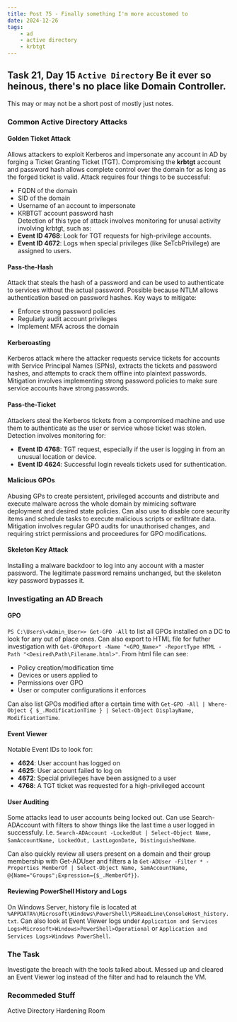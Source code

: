 ```yaml
---
title: Post 75 - Finally something I'm more accustomed to
date: 2024-12-26
tags:
    - ad
    - active directory
    - krbtgt
---
```

## Task 21, Day 15 `Active Directory` Be it ever so heinous, there's no place like Domain Controller.  

This may or may not be a short post of mostly just notes.

### Common Active Directory Attacks
#### Golden Ticket Attack
Allows attackers to exploit Kerberos and impersonate any account in AD by forging a Ticket Granting Ticket (TGT). Compromising the **krbtgt** account and password hash allows complete control over the domain for as long as the forged ticket is valid. Attack requires four things to be successful:  
  - FQDN of the domain
  - SID of the domain
  - Username of an account to impersonate
  - KRBTGT account password hash  
Detection of this type of attack involves monitoring for unusal activity involving krbtgt, such as:  
  - **Event ID 4768**: Look for TGT requests for high-privilege accounts.
  - **Event ID 4672**: Logs when special privileges (like SeTcbPrivilege) are assigned to users.  

#### Pass-the-Hash
Attack that steals the hash of a password and can be used to authenticate to services without the actual password. Possible because NTLM allows authentication based on password hashes. Key ways to mitigate:  
  - Enforce strong password policies
  - Regularly audit account privileges
  - Implement MFA across the domain

#### Kerberoasting
Kerberos attack where the attacker requests service tickets for accounts with Service Principal Names (SPNs), extracts the tickets and password hashes, and attempts to crack them offline into plaintext passwords. Mitigation involves implementing strong password policies to make sure service accounts have strong passwords.  

#### Pass-the-Ticket
Attackers steal the Kerberos tickets from a compromised machine and use them to authenticate as the user or service whose ticket was stolen. Detection involves monitoring for:  
  - **Event ID 4768**: TGT request, especially if the user is logging in from an unusual location or device.
  - **Event ID 4624**: Successful login reveals tickets used for suthentication.  

#### Malicious GPOs
Abusing GPs to create persistent, privileged accounts and distribute and execute malware across the whole domain by mimicing software deployment and desired state policies. Can also use to disable core security items and schedule tasks to execute malicious scripts or exfiltrate data. Mitigation involves regular GPO audits for unauthorised changes, and requiring strict permissions and proceedures for GPO modifications.  

#### Skeleton Key Attack
Installing a malware backdoor to log into any account with a master password. The legitimate password remains unchanged, but the skeleton key password bypasses it.  

### Investigating an AD Breach
#### GPO
`PS C:\Users\<Admin_User>> Get-GPO -All` to list all GPOs installed on a DC to look for any out of place ones. Can also export to HTML file for futher investigation with `Get-GPOReport -Name "<GPO_Name>" -ReportType HTML -Path "<Desired\Path\Filename.html>"`. From html file can see:  
  - Policy creation/modification time
  - Devices or users applied to
  - Permissions over GPO
  - User or computer configurations it enforces  

Can also list GPOs modified after a certain time with `Get-GPO -All | Where-Object { $_.ModificationTime } | Select-Object DisplayName, ModificationTime`.  

#### Event Viewer
Notable Event IDs to look for:  
  - **4624**: User account has logged on
  - **4625**: User account failed to log on
  - **4672**: Special privileges have been assigned to a user
  - **4768**: A TGT ticket was requested for a high-privileged account

#### User Auditing
Some attacks lead to user accounts being locked out. Can use Search-ADAccount with filters to show things like the last time a user logged in successfuly. I.e. `Search-ADAccount -LockedOut | Select-Object Name, SamAccountName, LockedOut, LastLogonDate, DistinguishedName`.  

Can also quickly review all users present on a domain and their group membership with Get-ADUser and filters a la `Get-ADUser -Filter * -Properties MemberOf | Select-Object Name, SamAccountName, @{Name="Groups";Expression={$_.MemberOf}}`.  

#### Reviewing PowerShell History and Logs
On Windows Server, history file is located at `%APPDATA%\Microsoft\Windows\PowerShell\PSReadLine\ConsoleHost_history.txt`. Can also look at Event Viewer logs under `Application and Services Logs>Microsoft>Windows>PowerShell>Operational` or `Application and Services Logs>Windows PowerShell`. 

### The Task
Investigate the breach with the tools talked about. Messed up and cleared an Event Viewer log instead of the filter and had to relaunch the VM.  

### Recommeded Stuff
Active Directory Hardening Room
